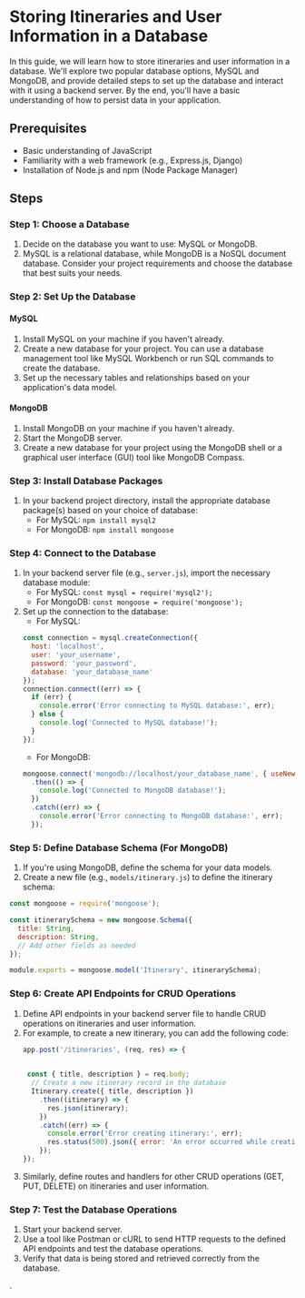 #  Storing Itineraries and User Information in a Database

In this guide, we will learn how to store itineraries and user information in a database. We'll explore two popular database options, MySQL and MongoDB, and provide detailed steps to set up the database and interact with it using a backend server. By the end, you'll have a basic understanding of how to persist data in your application.

## Prerequisites
- Basic understanding of JavaScript
- Familiarity with a web framework (e.g., Express.js, Django)
- Installation of Node.js and npm (Node Package Manager)

## Steps

### Step 1: Choose a Database
1. Decide on the database you want to use: MySQL or MongoDB.
2. MySQL is a relational database, while MongoDB is a NoSQL document database. Consider your project requirements and choose the database that best suits your needs.

### Step 2: Set Up the Database
#### MySQL
1. Install MySQL on your machine if you haven't already.
2. Create a new database for your project. You can use a database management tool like MySQL Workbench or run SQL commands to create the database.
3. Set up the necessary tables and relationships based on your application's data model.

#### MongoDB
1. Install MongoDB on your machine if you haven't already.
2. Start the MongoDB server.
3. Create a new database for your project using the MongoDB shell or a graphical user interface (GUI) tool like MongoDB Compass.

### Step 3: Install Database Packages
1. In your backend project directory, install the appropriate database package(s) based on your choice of database:
   - For MySQL: `npm install mysql2`
   - For MongoDB: `npm install mongoose`

### Step 4: Connect to the Database
1. In your backend server file (e.g., `server.js`), import the necessary database module:
   - For MySQL: `const mysql = require('mysql2');`
   - For MongoDB: `const mongoose = require('mongoose');`
2. Set up the connection to the database:
   - For MySQL:
   ```javascript
   const connection = mysql.createConnection({
     host: 'localhost',
     user: 'your_username',
     password: 'your_password',
     database: 'your_database_name'
   });
   connection.connect((err) => {
     if (err) {
       console.error('Error connecting to MySQL database:', err);
     } else {
       console.log('Connected to MySQL database!');
     }
   });
   ```
   - For MongoDB:
   ```javascript
   mongoose.connect('mongodb://localhost/your_database_name', { useNewUrlParser: true, useUnifiedTopology: true })
     .then(() => {
       console.log('Connected to MongoDB database!');
     })
     .catch((err) => {
       console.error('Error connecting to MongoDB database:', err);
     });
   ```

### Step 5: Define Database Schema (For MongoDB)
1. If you're using MongoDB, define the schema for your data models.
2. Create a new file (e.g., `models/itinerary.js`) to define the itinerary schema:
```javascript
const mongoose = require('mongoose');

const itinerarySchema = new mongoose.Schema({
  title: String,
  description: String,
  // Add other fields as needed
});

module.exports = mongoose.model('Itinerary', itinerarySchema);
```

### Step 6: Create API Endpoints for CRUD Operations
1. Define API endpoints in your backend server file to handle CRUD operations on itineraries and user information.
2. For example, to create a new itinerary, you can add the following code:
   ```javascript
   app.post('/itineraries', (req, res) => {
    
   
    const { title, description } = req.body;
     // Create a new itinerary record in the database
     Itinerary.create({ title, description })
       .then((itinerary) => {
         res.json(itinerary);
       })
       .catch((err) => {
         console.error('Error creating itinerary:', err);
         res.status(500).json({ error: 'An error occurred while creating the itinerary.' });
       });
   });
   ```
3. Similarly, define routes and handlers for other CRUD operations (GET, PUT, DELETE) on itineraries and user information.

### Step 7: Test the Database Operations
1. Start your backend server.
2. Use a tool like Postman or cURL to send HTTP requests to the defined API endpoints and test the database operations.
3. Verify that data is being stored and retrieved correctly from the database.

.